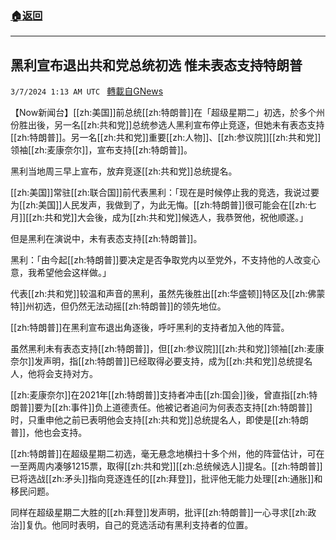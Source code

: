 ###  [:house:返回](README.md)
---


## 黑利宣布退出共和党总统初选 惟未表态支持特朗普
`3/7/2024 1:13 AM UTC ` [轉載自GNews](https://gnews.org/articles/2372215)

【Now新闻台】[[zh:美国]]前总统[[zh:特朗普]]在「超级星期二」初选，於多个州份胜出後，另一名[[zh:共和党]]总统参选人黑利宣布停止竞逐，但她未有表态支持[[zh:特朗普]]。另一名[[zh:共和党]]重要[[zh:人物]]、[[zh:参议院]][[zh:共和党]]领袖[[zh:麦康奈尔]]，宣布支持[[zh:特朗普]]。

黑利当地周三早上宣布，放弃竞逐[[zh:共和党]]总统提名。

[[zh:美国]]常驻[[zh:联合国]]前代表黑利：「现在是时候停止我的竞选，我说过要为[[zh:美国]]人民发声，我做到了，为此无悔。[[zh:特朗普]]很可能会在[[zh:七月]][[zh:共和党]]大会後，成为[[zh:共和党]]候选人，我恭贺他，祝他顺遂。」

但是黑利在演说中，未有表态支持[[zh:特朗普]]。

黑利：「由今起[[zh:特朗普]]要决定是否争取党内以至党外，不支持他的人改变心意，我希望他会这样做。」

代表[[zh:共和党]]较温和声音的黑利，虽然先後胜出[[zh:华盛顿]]特区及[[zh:佛蒙特]]州初选，但仍然无法动摇[[zh:特朗普]]的领先地位。

[[zh:特朗普]]在黑利宣布退出角逐後，呼吁黑利的支持者加入他的阵营。

虽然黑利未有表态支持[[zh:特朗普]]，但[[zh:参议院]][[zh:共和党]]领袖[[zh:麦康奈尔]]发声明，指[[zh:特朗普]]已经取得必要支持，成为[[zh:共和党]]总统提名人，他将会支持对方。

[[zh:麦康奈尔]]在2021年[[zh:特朗普]]支持者冲击[[zh:国会]]後，曾直指[[zh:特朗普]]要为[[zh:事件]]负上道德责任。他被记者追问为何表态支持[[zh:特朗普]]时，只重申他之前已表明他会支持[[zh:共和党]]总统提名人，即使是[[zh:特朗普]]，他也会支持。

[[zh:特朗普]]在超级星期二初选，毫无悬念地横扫十多个州，他的阵营估计，可在一至两周内凑够1215票，取得[[zh:共和党]][[zh:总统候选人]]提名。[[zh:特朗普]]已将选战[[zh:矛头]]指向竞逐连任的[[zh:拜登]]，批评他无能力处理[[zh:通胀]]和移民问题。

同样在超级星期二大胜的[[zh:拜登]]发声明，批评[[zh:特朗普]]一心寻求[[zh:政治]]复仇。他同时表明，自己的竞选活动有黑利支持者的位置。

